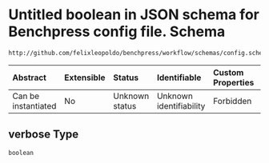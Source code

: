 # Untitled boolean in JSON schema for Benchpress config file. Schema

```txt
http://github.com/felixleopoldo/benchpress/workflow/schemas/config.schema.json#/definitions/causaldag_gsp/properties/verbose
```



| Abstract            | Extensible | Status         | Identifiable            | Custom Properties | Additional Properties | Access Restrictions | Defined In                                                       |
| :------------------ | :--------- | :------------- | :---------------------- | :---------------- | :-------------------- | :------------------ | :--------------------------------------------------------------- |
| Can be instantiated | No         | Unknown status | Unknown identifiability | Forbidden         | Allowed               | none                | [config.schema.json*](config.schema.json "open original schema") |

## verbose Type

`boolean`
